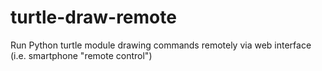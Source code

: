 # turtle-draw-remote
Run Python turtle module drawing commands remotely via web interface (i.e. smartphone "remote control")
